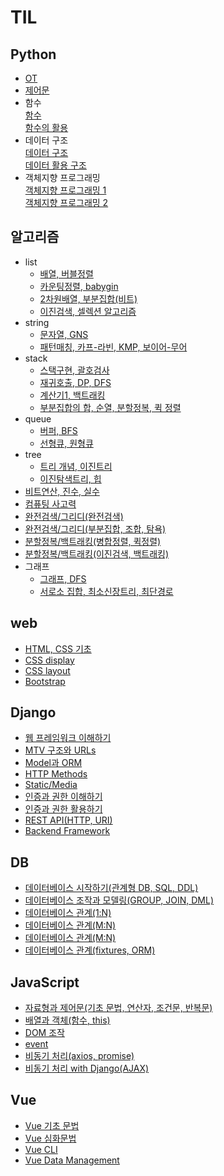 # TIL
## Python
- [OT](/23-01/230116.md)
- [제어문](/23-01/230117.md)
- 함수  
[함수](/23-01/230118.md)  
[함수의 활용](/23-01/230119.md)
- 데이터 구조  
[데이터 구조](/23-01/230125.md)  
[데이터 활용 구조](/23-01/230126.md)
- 객체지향 프로그래밍  
[객체지향 프로그래밍 1](/23-01/230130.md)  
[객체지향 프로그래밍 2](/23-01/230131.md)

## 알고리즘
- list
  - [배열, 버블정렬](23-02/230201.md)
  - [카운팅정렬, babygin](23-02/230202.md)
  - [2차원배열, 부분집합(비트)](23-02/230206.md)
  - [이진검색, 셀렉션 알고리즘](23-02/230207.md)
- string
  - [문자열, GNS](23-02/230208.md)
  - [패턴매칭, 카프-라빈, KMP, 보이어-무어](23-02/230209.md)
- stack
  - [스택구현, 괄호검사](23-02/230213.md)
  - [재귀호출, DP, DFS](23-02/230214.md)
  - [계산기1, 백트래킹](23-02/230215.md)
  - [부분집합의 합, 순열, 분할정복, 퀵 정렬](23-02/230216.md)
- queue
  - [버퍼, BFS](23-02/230221.md)
  - [선형큐, 원형큐](23-02/230220.md)
- tree
  - [트리 개념, 이진트리](23-02/230222.md)
  - [이진탐색트리, 힙](23-02/230223.md)
- [비트연산, 진수, 실수](23-02/230228.md)
- [컴퓨팅 사고력](23-03/230302.md)
- [완전검색/그리디(완전검색)](23-03/230327.md)
- [완전검색/그리디(부분집합, 조합, 탐욕)](23-03/230328.md)
- [분할정복/백트래킹(병합정렬, 퀵정렬)](23-03/230329.md)
- [분할정복/백트래킹(이진검색, 백트래킹)](23-03/230330.md)
- 그래프
  - [그래프, DFS](23-04/230403.md)
  - [서로소 집합, 최소신장트리, 최단경로](23-04/230404.md)

## web
- [HTML, CSS 기초](23-03/230307.md)
- [CSS display](23-03/230308.md)
- [CSS layout](23-03/230309.md)
- [Bootstrap](23-03/230310.md)


## Django
- [웹 프레임워크 이해하기](23-03/230314.md)
- [MTV 구조와 URLs](23-03/230315.md)
- [Model과 ORM](23-03/230316.md)
- [HTTP Methods](23-03/230320.md)
- [Static/Media](23-03/230321.md)
- [인증과 권한 이해하기](23-03/230322.md)
- [인증과 권한 활용하기](23-03/230323.md)
- [REST API(HTTP, URI)](23-04/2304013.md)
- [Backend Framework](23-04/2304017.md)

## DB
- [데이터베이스 시작하기(관계형 DB, SQL, DDL)](23-04/230405.md)
- [데이터베이스 조작과 모델링(GROUP, JOIN, DML)](23-04/230405.md)
- [데이터베이스 관계(1:N)](23-04/2304010.md)
- [데이터베이스 관계(M:N)](23-04/2304011.md)
- [데이터베이스 관계(M:N)](23-04/2304011.md)
- [데이터베이스 관계(fixtures, ORM)](23-04/2304012.md)

## JavaScript
- [자료형과 제어문(기초 문법, 연산자, 조건문, 반복문)](23-04/230418.md)
- [배열과 객체(함수, this)](23-04/230419.md)
- [DOM 조작](23-04/230420.md)
- [event](23-04/230424.md)
- [비동기 처리(axios, promise)](23-04/230425.md)
- [비동기 처리 with Django(AJAX)](23-04/230425.md)

## Vue
- [Vue 기초 문법](23-04/230427.md)
- [Vue 심화문법](23-05/230501.md)
- [Vue CLI](23-05/230502.md)
- [Vue Data Management](23-05/230503.md)